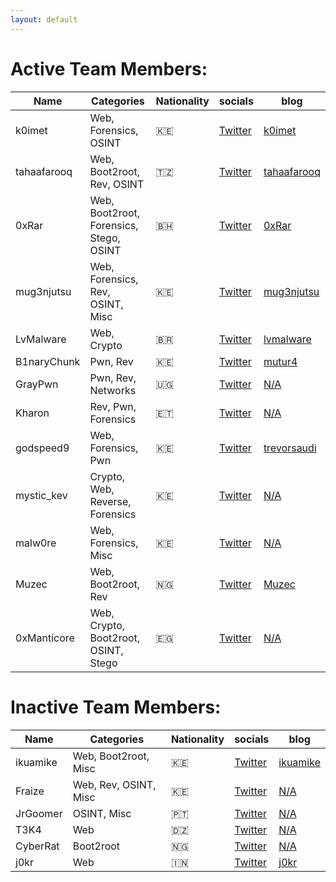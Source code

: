 ```yaml
---
layout: default
---
```


# Active Team Members:

<table class="active-members">
  <thead>
    <tr>
      <th>Name</th>
      <th>Categories</th>
      <th>Nationality</th>
      <th>socials</th>
      <th>blog</th>
    </tr>
  </thead>
  <tbody>
    <tr>
      <td>k0imet</td>
      <td>Web, Forensics, OSINT</td>
      <td> 🇰🇪 </td>
      <td><a href="https://twitter.com/k0imet_" target="_blank" rel="noopener noreferrer">Twitter</a></td>
      <td><a href="https://blog.k0imet.tech" target="_blank" rel="noopener noreferrer">k0imet</a></td>
    </tr>
    <tr>
      <td>tahaafarooq</td>
      <td>Web, Boot2root, Rev, OSINT</td>
      <td> 🇹🇿 </td>
      <td><a href="https://twitter.com/tahaafarooq" target="_blank" rel="noopener noreferrer">Twitter</a></td>
      <td><a href="https://hackmd.io/@tahaafarooq" target="_blank" rel="noopener noreferrer">tahaafarooq</a></td>
    </tr>
    <tr>
      <td>0xRar</td>
      <td>Web, Boot2root, Forensics, Stego, OSINT</td>
      <td> 🇧🇭 </td>
      <td><a href="https://twitter.com/fcv9_q" target="_blank" rel="noopener noreferrer">Twitter</a></td>
      <td><a href="http://0xrar.net/blog" target="_blank" rel="noopener noreferrer">0xRar</a></td>
    </tr>
    <tr>
      <td>mug3njutsu</td>
      <td>Web, Forensics, Rev, OSINT, Misc</td>
      <td> 🇰🇪 </td>
      <td><a href="https://twitter.com/mug3njutsu" target="_blank" rel="noopener noreferrer">Twitter</a></td>
      <td><a href="https://hackmd.io/@mug3njutsu" target="_blank" rel="noopener noreferrer">mug3njutsu</a></td>
    </tr>
     <tr>
      <td>LvMalware</td>
      <td>Web, Crypto</td>
      <td> 🇧🇷 </td>
      <td><a href="https://twitter.com/lvmalware" target="_blank" rel="noopener noreferrer">Twitter</a></td>
      <td><a href="https://lvmalware.github.io" target="_blank" rel="noopener noreferrer">lvmalware</a></td>
    </tr>
    <tr>
      <td>B1naryChunk</td>
      <td>Pwn, Rev</td>
      <td> 🇰🇪 </td>
      <td><a href="https://twitter.com/BinaryChunk" target="_blank" rel="noopener noreferrer">Twitter</a></td>
      <td><a href="https://mutur4.github.io/posts/" target="_blank" rel="noopener noreferrer">mutur4</a></td>
    </tr>
    <tr>
      <td>GrayPwn</td>
      <td>Pwn, Rev, Networks</td>
      <td> 🇺🇬 </td>
      <td><a href="https://twitter.com/graypwn" target="_blank" rel="noopener noreferrer">Twitter</a></td>
      <td><a href="https://www.youtube.com/watch?v=dQw4w9WgXcQ" target="_blank" rel="noopener noreferrer">N/A</a></td>
    </tr>
    <tr>
      <td>Kharon</td>
      <td>Rev, Pwn, Forensics</td>
      <td> 🇪🇹 </td>
      <td><a href="https://twitter.com/masterSal_" target="_blank" rel="noopener noreferrer">Twitter</a></td>
      <td><a href="https://www.youtube.com/watch?v=dQw4w9WgXcQ" target="_blank" rel="noopener noreferrer">N/A</a></td>
    </tr>
    <tr>
      <td>godspeed9</td>
      <td>Web, Forensics, Pwn</td>
      <td> 🇰🇪 </td>
      <td><a href="https://twitter.com/trevorsaudi" target="_blank" rel="noopener noreferrer">Twitter</a></td>
      <td><a href="https://trevorsaudi.medium.com" target="_blank" rel="noopener noreferrer">trevorsaudi</a></td>
    </tr>
    <tr>
      <td>mystic_kev</td>
      <td>Crypto, Web, Reverse, Forensics</td>
      <td> 🇰🇪 </td>
      <td><a href="https://twitter.com/mystic_kev" target="_blank" rel="noopener noreferrer">Twitter</a></td>
      <td><a href="https://www.youtube.com/watch?v=dQw4w9WgXcQ" target="_blank" rel="noopener noreferrer">N/A</a></td>
    </tr>
    <tr>
    <tr>
      <td>malw0re</td>
      <td>Web, Forensics, Misc</td>
      <td> 🇰🇪 </td>
      <td><a href="https://twitter.com/m4lw0r3" target="_blank" rel="noopener noreferrer">Twitter</a></td>
      <td><a href="https://www.youtube.com/watch?v=dQw4w9WgXcQ" target="_blank" rel="noopener noreferrer">N/A</a></td>
    </tr>
    <tr>
      <td>Muzec</td>
      <td>Web, Boot2root, Rev</td>
      <td> 🇳🇬 </td>
      <td><a href="https://twitter.com/muzec_saminu" target="_blank" rel="noopener noreferrer">Twitter</a></td>
      <td><a href="https://muzec0318.github.io/" target="_blank" rel="noopener noreferrer">Muzec</a></td>
    </tr>
    <tr>
      <td>0xManticore</td>
      <td>Web, Crypto, Boot2root, OSINT, Stego</td>
      <td> 🇪🇬 </td>
      <td><a href="https://twitter.com/0xManticore" target="_blank" rel="noopener noreferrer">Twitter</a></td>
      <td><a href="https://www.youtube.com/watch?v=dQw4w9WgXcQ" target="_blank" rel="noopener noreferrer">N/A</a></td>
    </tr>
</tbody>
</table>
      
# Inactive Team Members:

<table class="Inactive-members">
  <thead>
    <tr>
      <th>Name</th>
      <th>Categories</th>
      <th>Nationality</th>
      <th>socials</th>
      <th>blog</th>
    </tr>
  </thead>
  <tbody>
      <tr>
      <td>ikuamike</td>
      <td>Web, Boot2root, Misc</td>
      <td> 🇰🇪 </td>
      <td><a href="https://twitter.com/ikuamike" target="_blank" rel="noopener noreferrer">Twitter</a></td>
      <td><a href="https://blog.ikuamike.io" target="_blank" rel="noopener noreferrer">ikuamike</a></td>
    </tr>
    <tr>
      <td>Fraize</td>
      <td>Web, Rev, OSINT, Misc</td>
      <td> 🇰🇪 </td>
      <td><a href="https://twitter.com/la_fraize" target="_blank" rel="noopener noreferrer">Twitter</a></td>
      <td><a href="https://www.youtube.com/watch?v=dQw4w9WgXcQ" target="_blank" rel="noopener noreferrer">N/A</a></td>
    </tr>
    <tr>
      <td>JrGoomer</td>
      <td>OSINT, Misc</td>
      <td> 🇵🇹 </td>
      <td><a href="https://twitter.com/JrGoomer" target="_blank" rel="noopener noreferrer">Twitter</a></td>
      <td><a href="https://www.youtube.com/watch?v=dQw4w9WgXcQ" target="_blank" rel="noopener noreferrer">N/A</a></td>
    </tr>
      <tr>
      <td>T3K4</td>
      <td>Web</td>
      <td> 🇩🇿 </td>
      <td><a href="https://twitter.com/tekyoucef1" target="_blank" rel="noopener noreferrer">Twitter</a></td>
      <td><a href="https://www.youtube.com/watch?v=dQw4w9WgXcQ" target="_blank" rel="noopener noreferrer">N/A</a></td>
    </tr>
    <tr>
      <td>CyberRat</td>
      <td>Boot2root</td>
      <td> 🇳🇬 </td>
      <td><a href="https://twitter.com/ratilovich" target="_blank" rel="noopener noreferrer">Twitter</a></td>
      <td><a href="https://www.youtube.com/watch?v=dQw4w9WgXcQ" target="_blank" rel="noopener noreferrer">N/A</a></td>
    </tr>
    <tr>
      <td>j0kr</td>
      <td>Web</td>
      <td> 🇮🇳 </td>
      <td><a href="https://twitter.com/z0k_r" target="_blank" rel="noopener noreferrer">Twitter</a></td>
      <td><a href="https://jokrhub.github.io" target="_blank" rel="noopener noreferrer">j0kr</a></td>
    </tr>
  </tbody>
</table>
